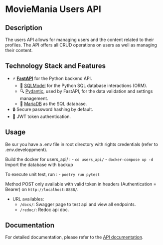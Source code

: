 # MovieMania Users API

## Description
The users API allows for managing users and the content related to their profiles. The API offers all CRUD operations on users as well as managing their content.

## Technology Stack and Features

- ⚡ [**FastAPI**](https://fastapi.tiangolo.com/) for the Python backend API.
    - 🧰 [SQLModel](https://sqlmodel.tiangolo.com) for the Python SQL database interactions (ORM).
    - 🔍 [Pydantic](https://docs.pydantic.dev), used by FastAPI, for the data validation and settings management.
    - 💾 [MariaDB](https://www.postgresql.org) as the SQL database.
- 🔒 Secure password hashing by default.
- 🔑 JWT token authentication.

## Usage
Be sur you have a .env file in root directory with rights credentials (refer to .env.developpment).

Build the docker for users_api/ : 
    - `cd users_api/`
    - `docker-compose up -d`
Import the database with backup

To execute unit test, run :
    - `poetry run pytest`

Method POST only available with valid token in headers (Authentication = Bearer) on `http://localhost:8888/`.

- URL availables:
  - `/docs/`: Swagger page to test api and view all endpoints.
  - `/redoc/`: Redoc api doc.

## Documentation
For detailed documentation, please refer to the [API documentation](`http://localhost:8888/docs`).
